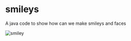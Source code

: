 # smileys
A java code to show how can we make smileys and faces

![smiley](https://cloud.githubusercontent.com/assets/18600300/16718670/bd07f84c-473f-11e6-8be2-8569803e7086.png)
